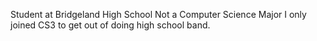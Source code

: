 Student at Bridgeland High School
Not a Computer Science Major
I only joined CS3 to get out of doing high school band.

